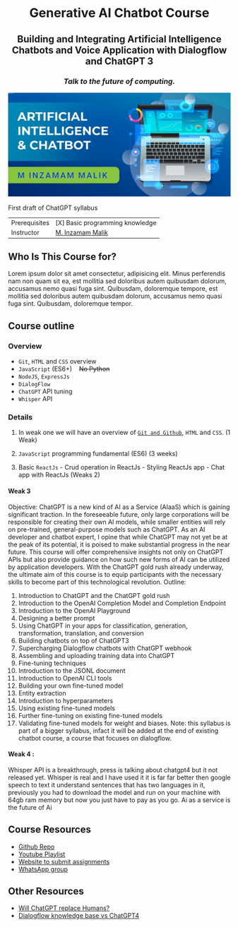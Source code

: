 <h1 align='center'>Generative AI Chatbot Course</h1>
<h2 align='center'>Building and Integrating Artificial Intelligence Chatbots and Voice Application with Dialogflow and ChatGPT 3</h2>
<h3 align='center'><i>Talk to the future of computing.</i></h3>

<img src='./readme-assets/cover.png'/>

First draft of ChatGPT syllabus


|   |   |
| --- | --- |
| Prerequisites | [X] Basic programming knowledge | List all new or modified files |
| Instructor | [M. Inzamam Malik](https://www.linkedin.com/in/minzamam) |

## Who Is This Course for?

Lorem ipsum dolor sit amet consectetur, adipisicing elit. Minus perferendis nam non quam sit ea, est mollitia sed doloribus autem quibusdam dolorum, accusamus nemo quasi fuga sint. Quibusdam, doloremque tempore, est mollitia sed doloribus autem quibusdam dolorum, accusamus nemo quasi fuga sint. Quibusdam, doloremque tempor.

## Course outline

### Overview

- `Git`, `HTML` and `CSS` overview
- `JavaScript` (ES6+) &nbsp;&nbsp;&nbsp;~~No Python~~
- `NodeJS`, `ExpressJs`
- `DialogFlow`
- `ChatGPT` API tuning
- `Whisper` API

### Details

1. In weak one we will have an overview of
   [`Git and Github`](https://youtu.be/vbH9gMqJ5GQ), `HTML` and `CSS`. (1 Weak)

2. `JavaScript` programming fundamental (ES6) (3 weeks)

3. Basic `ReactJs` - Crud operation in ReactJs - Styling ReactJs app - Chat app with ReactJs
   (Weaks 2)

#### Weak 3

Objective:
ChatGPT is a new kind of AI as a Service (AIaaS) which is gaining significant traction. In the foreseeable future, only large corporations will be responsible for creating their own AI models, while smaller entities will rely on pre-trained, general-purpose models such as ChatGPT. As an AI developer and chatbot expert, I opine that while ChatGPT may not yet be at the peak of its potential, it is poised to make substantial progress in the near future.
This course will offer comprehensive insights not only on ChatGPT APIs but also provide guidance on how such new forms of AI can be utilized by application developers. With the ChatGPT gold rush already underway, the ultimate aim of this course is to equip participants with the necessary skills to become part of this technological revolution.
Outline:

1. Introduction to ChatGPT and the ChatGPT gold rush
2. Introduction to the OpenAI Completion Model and Completion Endpoint
3. Introduction to the OpenAI Playground
4. Designing a better prompt
5. Using ChatGPT in your apps for classification, generation, transformation, translation, and conversion
6. Building chatbots on top of ChatGPT3
7. Supercharging Dialogflow chatbots with ChatGPT webhook
8. Assembling and uploading training data into ChatGPT
9. Fine-tuning techniques
10. Introduction to the JSONL document
11. Introduction to OpenAI CLI tools
12. Building your own fine-tuned model
13. Entity extraction
14. Introduction to hyperparameters
15. Using existing fine-tuned models
16. Further fine-tuning on existing fine-tuned models
17. Validating fine-tuned models for weight and biases.
    Note: this syllabus is part of a bigger syllabus, infact it will be added at the end of existing chatbot course, a course that focuses on dialogflow.

#### Weak 4 :

Whisper API is a breakthrough, press is talking about chatgpt4 but it not released yet.
Whisper is real and I have used it it is far far better then google speech to text it understand sentences that has two languages in it, previously you had to download the model and run on your machine with 64gb ram memory but now you just have to pay as you go.
Ai as a service is the future of Ai

## Course Resources

- [Github Repo](https://github.com/mInzamamMalik/SMIT-chatbot-b3)
- [Youtube Playlist](https://www.youtube.com/@InzamamMalik)
- [Website to submit assignments](https://sysborg-air.web.app/)
- [WhatsApp group]()

## Other Resources

- [Will ChatGPT replace Humans?](https://youtu.be/84kL9fInMfQ)
- [Dialogflow knowledge base vs ChatGPT4](https://youtu.be/BZgjbCX1vVU)
